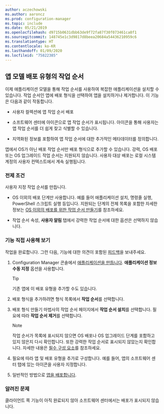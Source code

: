 ```yaml
---
author: aczechowski
ms.author: aaroncz
ms.prod: configuration-manager
ms.topic: include
ms.date: 05/21/2019
ms.openlocfilehash: d9715b0631dbb63de9f72fa87f30f073461ca8f1
ms.sourcegitcommit: 148745e1c3d9817d8beea20684a54436210959c6
ms.translationtype: HT
ms.contentlocale: ko-KR
ms.lasthandoff: 01/09/2020
ms.locfileid: "75822385"
---
```

## <a name="bkmk_tsdt"></a>앱 모델 배포 유형의 작업 순서

<!--3555953-->

이제 애플리케이션 모델을 통해 작업 순서를 사용하여 복잡한 애플리케이션을 설치할 수 있습니다. 작업 순서인 앱에 배포 형식을 선택하여 앱을 설치하거나 제거합니다. 이 기능은 다음과 같이 작동합니다.

- 사용자 컬렉션에 앱 작업 순서 배포

- 소프트웨어 센터에 아이콘으로 앱 작업 순서가 표시됩니다. 아이콘을 통해 사용자는 앱 작업 순서를 더 쉽게 찾고 식별할 수 있습니다.

- 지역화된 정보를 포함하여 앱 작업 순서에 대한 추가적인 메타데이터를 정의합니다.

앱에서 OS가 아닌 배포 작업 순서만 배포 형식으로 추가할 수 있습니다. 강력, OS 배포 또는 OS 업그레이드 작업 순서는 지원되지 않습니다. 사용자 대상 배포는 로컬 시스템 계정의 사용자 컨텍스트에서 계속 실행됩니다.

### <a name="prerequisites"></a>전제 조건

사용자 지정 작업 순서를 만듭니다.

- OS 이외의 배포 단계만 사용합니다. 예를 들어 애플리케이션 설치, 명령줄 실행, PowerShell 스크립트 실행 등입니다. 지원되는 단계의 전체 목록을 포함한 자세한 정보는 [OS 이외의 배포를 위한 작업 순서 만들기](/sccm/osd/deploy-use/create-a-task-sequence-for-non-operating-system-deployments)를 참조하세요.

- 작업 순서 속성, **사용자 알림** 탭에서 강력한 작업 순서에 대한 옵션은 선택하지 않습니다.

### <a name="try-it-out"></a>기능 직접 사용해 보기

작업을 완료합니다. 그런 다음, 기능에 대한 의견이 포함된 [피드백](/sccm/core/understand/find-help#product-feedback)을 보내주세요.

1. Configuration Manager 콘솔에서 [애플리케이션을 만듭니다](/sccm/apps/deploy-use/create-applications#bkmk_create). **애플리케이션 정보 수동 지정** 옵션을 사용합니다.  

    > [!Tip]  
    > 기존 앱에 이 배포 유형을 추가할 수도 있습니다.  

1. 배포 형식을 추가하려면 형식 목록에서 **작업 순서**를 선택합니다.

1. 배포 형식 만들기 마법사의 작업 순서 페이지에서 **작업 순서 설치**를 선택합니다. 필요에 따라 **작업 순서 제거**를 선택합니다.  

    > [!Note]  
    > 작업 순서가 목록에 표시되지 않으면 OS 배포나 OS 업그레이드 단계를 포함하고 있지 않은지 다시 확인합니다. 또한 강력한 작업 순서로 표시되지 않았는지 확인합니다. 자세한 내용은 [필수 구성 요소](#prerequisites)를 참조하세요.  

1. 필요에 따라 앱 및 배포 유형을 추가로 구성합니다. 예를 들어, 앱의 소프트웨어 센터 탭에 있는 아이콘을 사용자 지정합니다.

1. 일반적인 방법으로 [앱을 배포합니다](/sccm/apps/deploy-use/deploy-applications#bkmk_deploy).


### <a name="known-issue"></a>알려진 문제

클라이언트 쪽 기능이 아직 완료되지 않아 소프트웨어 센터에서는 배포가 표시되지 않습니다.
